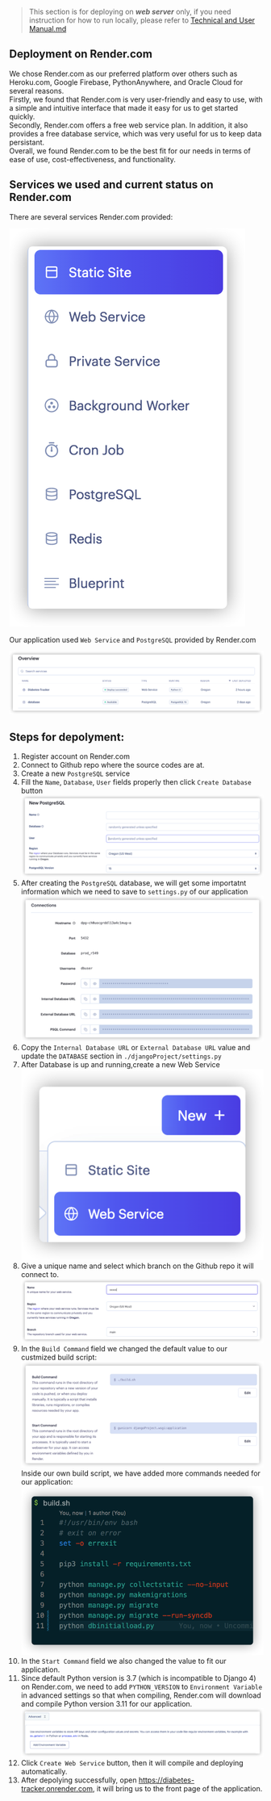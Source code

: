 > This section is for deploying on ***web server*** only, if you need instruction for how to run locally, please refer to [Technical and User Manual.md](./Technical%20and%20User%20Manual.md)
## Deployment on Render.com
We chose Render.com as our preferred platform over others such as Heroku.com, Google Firebase, PythonAnywhere, and Oracle Cloud for several reasons.  
Firstly, we found that Render.com is very user-friendly and easy to use, with a simple and intuitive interface that made it easy for us to get started quickly.  
Secondly, Render.com offers a free web service plan. In addition, it also provides a free database service, which was very useful for us to keep data persistant.  
Overall, we found Render.com to be the best fit for our needs in terms of ease of use, cost-effectiveness, and functionality.  

## Services we used and current status on Render.com
There are several services Render.com provided:

![](./figs/depolyment/Render_services.png)

Our application used `Web Service` and `PostgreSQL` provided by Render.com

![](./figs/depolyment/Render_Dashboard.png)

## Steps for depolyment:
1. Register account on Render.com
2. Connect to Github repo where the source codes are at.
3. Create a new `PostgreSQL` service
4. Fill the `Name`, `Database`, `User` fields properly then click `Create Database` button ![](./figs/depolyment/Render_new_PostgreSQL.png)
5. After creating the `PostgreSQL` database, we will get some importatnt information which we need to save to `settings.py` of our application![](./figs/depolyment/Render_db_connections.png)
6. Copy the `Internal Database URL` or `External Database URL` value and update the `DATABASE` section in `./djangoProject/settings.py`
7. After Database is up and running,create a new Web Service ![](./figs/depolyment/Render_new_web_service.png)
8. Give a unique name and select which branch on the Github repo it will connect to. ![](./figs/depolyment/Render_name_branch.png)
9. In the `Build Command` field we changed the default value to our custmized build script: ![](./figs/depolyment/Render_build_start.png) Inside our own build script, we have added more commands needed for our application: ![](./figs/depolyment/Render_build.sh.png)
10. In the `Start Command` field we also changed the value to fit our application.
11. Since default Python version is 3.7 (which is incompatible to Django 4) on Render.com, we need to add `PYTHON_VERSION` to `Environment Variable` in advanced settings so that when compiling, Render.com will download and compile Python version 3.11 for our application.![](./figs/depolyment/Render_Environment_Variable.png)
12. Click `Create Web Service` button, then it will compile and deploying automatically.
13. After depolying successfully, open https://diabetes-tracker.onrender.com, it will bring us to the front page of the application.
